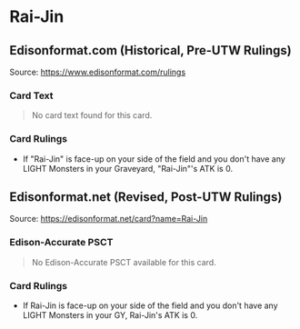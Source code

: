 # Rai-Jin

## Edisonformat.com (Historical, Pre-UTW Rulings)

Source: https://www.edisonformat.com/rulings

### Card Text

> No card text found for this card.

### Card Rulings

*   If "Rai-Jin" is face-up on your side of the field and you don't have any LIGHT Monsters in your Graveyard, "Rai-Jin"'s ATK is 0.

## Edisonformat.net (Revised, Post-UTW Rulings)

Source: https://edisonformat.net/card?name=Rai-Jin

### Edison-Accurate PSCT

> No Edison-Accurate PSCT available for this card.

### Card Rulings

*   If Rai-Jin is face-up on your side of the field and you don't have any LIGHT Monsters in your GY, Rai-Jin's ATK is 0.
            